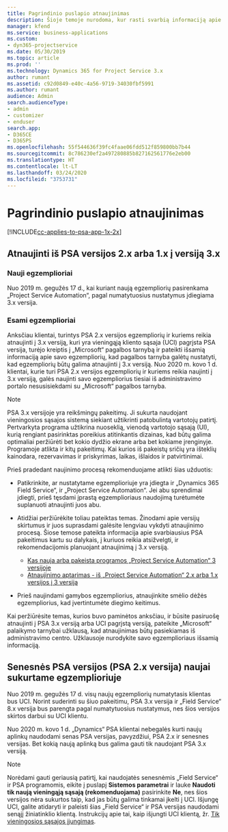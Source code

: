 ```yaml
---
title: Pagrindinio puslapio atnaujinimas
description: Šioje temoje nurodoma, kur rasti svarbią informaciją apie naujas ir pakeistas „Dynamics 365 Project Service Automation“ funkcijas bei naujinimo į naujausią versiją procesą.
manager: kfend
ms.service: business-applications
ms.custom:
- dyn365-projectservice
ms.date: 05/30/2019
ms.topic: article
ms.prod: ''
ms.technology: Dynamics 365 for Project Service 3.x
author: rumant
ms.assetid: c92d0849-e40c-4a56-9719-34030fbf5991
ms.author: rumant
audience: Admin
search.audienceType:
- admin
- customizer
- enduser
search.app:
- D365CE
- D365PS
ms.openlocfilehash: 55f544636f39fc4faae06fdd512f859800bb7b44
ms.sourcegitcommit: 8c786230ef2a497280885b827162561776e2eb00
ms.translationtype: HT
ms.contentlocale: lt-LT
ms.lasthandoff: 03/24/2020
ms.locfileid: "3753731"
---
```

# <a name="upgrade-home-page"></a>Pagrindinio puslapio atnaujinimas

[!INCLUDE[cc-applies-to-psa-app-1x-2x](../includes/cc-applies-to-psa-app-1x-2x.md)]

## <a name="upgrade-from-psa-version-2x-or-1x-to-version-3x"></a>Atnaujinti iš PSA versijos 2.x arba 1.x į versiją 3.x

### <a name="new-instances"></a>Nauji egzemplioriai

Nuo 2019 m. gegužės 17 d., kai kuriant naują egzempliorių pasirenkama „Project Service Automation“, pagal numatytuosius nustatymus įdiegiama 3.x versija.

### <a name="existing-instances"></a>Esami egzemplioriai

Anksčiau klientai, turintys PSA 2.x versijos egzempliorių ir kuriems reikia atnaujinti į 3.x versiją, kuri yra vieningąją kliento sąsaja (UCI) pagrįsta PSA versija, turėjo kreiptis į „Microsoft“ pagalbos tarnybą ir pateikti išsamią informaciją apie savo egzempliorių, kad pagalbos tarnyba galėtų nustatyti, kad egzempliorių būtų galima atnaujinti į 3.x versiją. Nuo 2020 m. kovo 1 d. klientai, kurie turi PSA 2.x versijos egzempliorių ir kuriems reikia naujinti į 3.x versiją, galės naujinti savo egzempliorius tiesiai iš administravimo portalo nesusisiekdami su „Microsoft“ pagalbos tarnyba.  

> [!NOTE]
> PSA 3.x versijoje yra reikšmingų pakeitimų. Ji sukurta naudojant vieningosios sąsajos sistemą siekiant užtikrinti patobulintą vartotojų patirtį. Pertvarkyta programa užtikrina nuoseklią, vienodą vartotojo sąsają (UI), kurią rengiant pasirinktas poreikius atitinkantis dizainas, kad būtų galima optimaliai peržiūrėti bet kokio dydžio ekrane arba bet kokiame įrenginyje. Programoje atlikta ir kitų pakeitimų. Kai kurios iš pakeistų sričių yra išteklių kainodara, rezervavimas ir priskyrimas, laikas, išlaidos ir patvirtinimai.

Prieš pradedant naujinimo procesą rekomenduojame atlikti šias užduotis:

- Patikrinkite, ar nustatytame egzemplioriuje yra įdiegta ir „Dynamics 365 Field Service“, ir „Project Service Automation“. Jei abu sprendimai įdiegti, prieš tęsdami įprastą egzemplioriaus naudojimą turėtumėte suplanuoti atnaujinti juos abu.
- Atidžiai peržiūrėkite toliau pateiktas temas. Žinodami apie versijų skirtumus ir juos suprasdami galėsite lengviau vykdyti atnaujinimo procesą. Šiose temose pateikta informacija apie svarbiausius PSA pakeitimus kartu su dalykais, į kuriuos reikia atsižvelgti, ir rekomendacijomis planuojant atnaujinimą į 3.x versiją.

    - [Kas nauja arba pakeista programos „Project Service Automation“ 3 versijoje](whats-new-changed-v3.md)
    - [Atnaujinimo aptarimas - iš „Project Service Automation“ 2.x arba 1.x versijos į 3 versiją](upgrade-v3.md)

- Prieš naujindami gamybos egzempliorius, atnaujinkite smėlio dėžės egzempliorius, kad įvertintumėte diegimo keitimus.

Kai peržiūrėsite temas, kurios buvo paminėtos anksčiau, ir būsite pasiruošę atnaujinti į PSA 3.x versiją arba UCI pagrįstą versiją, pateikite „Microsoft“ palaikymo tarnybai užklausą, kad atnaujinimas būtų pasiekiamas iš administravimo centro. Užklausoje nurodykite savo egzemplioriaus išsamią informaciją.

## <a name="older-versions-of-psa-psa-version-2x-in-a-newly-created-instance"></a>Senesnės PSA versijos (PSA 2.x versija) naujai sukurtame egzemplioriuje

Nuo 2019 m. gegužės 17 d. visų naujų egzempliorių numatytasis klientas bus UCI. Norint suderinti su šiuo pakeitimu, PSA 3.x versija ir „Field Service“ 8.x versija bus parengta pagal numatytuosius nustatymus, nes šios versijos skirtos darbui su UCI klientu.

Nuo 2020 m. kovo 1 d. „Dynamics“ PSA klientai nebegalės kurti naujų aplinkų naudodami senas PSA versijas, pavyzdžiui, PSA 2.x ir senesnes versijas. Bet kokią naują aplinką bus galima gauti tik naudojant PSA 3.x versiją.

> [!NOTE]
> Norėdami gauti geriausią patirtį, kai naudojatės senesnėmis „Field Service“ ir PSA programomis, eikite į puslapį **Sistemos parametrai** ir lauke **Naudoti tik naują vieningąją sąsają (rekomenduojama)** pasirinkite **Ne**, nes šios versijos nėra sukurtos taip, kad jas būtų galima tinkamai įkelti į UCI. Išjungę UCI, galite atidaryti ir paleisti šias „Field Service“ ir PSA versijas naudodami senąjį žiniatinklio klientą. Instrukcijų apie tai, kaip išjungti UCI klientą, žr. [Tik vieningosios sąsajos įjungimas](../admin/enable-unified-interface-only.md).

